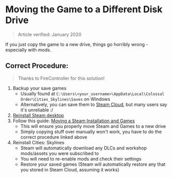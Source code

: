 # Moving the Game to a Different Disk Drive
> Article verified: January 2020

If you just copy the game to a new drive, things go horribly wrong - especially with mods.

## Correct Procedure:

> Thanks to FireController for this solution!

1. Backup your save games
   * Usually found at `C:\Users\<your_username>\AppData\Local\Colossal Order\Cities_Skylines\Saves` on Windows
   * Alternatively, you can save them to [Steam Cloud](https://steamcommunity.com/app/255710/discussions/0/405693392924366177), but many users say it's unreliable :/
2. [Reinstall Steam desktop](https://www.wikihow.com/Reinstall-Steam-and-Save-Your-Game-Files)
3. Follow this guide: [Moving a Steam Installation and Games](https://support.steampowered.com/kb_article.php?ref=7418-YUBN-8129)
    * This will ensure you properly move Steam and Games to a new drive
    * Simply copying stuff over manually won't work, you have to do the correct procedure linked above
4. Reinstall Cities: Skylines
    * Steam will automatically download any DLCs and workshop mods/assets you were subscribed to
    * You will need to re-enable mods and check their settings
    * Restore your saved games (Steam will automatically restore any that you stored in Steam Cloud, assuming it works)